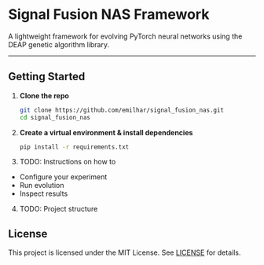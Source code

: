 # Signal Fusion NAS Framework

A lightweight framework for evolving PyTorch neural networks using the DEAP genetic algorithm library.

---

## Getting Started

1. **Clone the repo**

   ```bash
   git clone https://github.com/emilhar/signal_fusion_nas.git
   cd signal_fusion_nas
   ```

2. **Create a virtual environment & install dependencies**

   ```bash
   pip install -r requirements.txt
   ```

3. TODO: Instructions on how to 
  * Configure your experiment
  * Run evolution
  * Inspect results

4. TODO: Project structure

## License

This project is licensed under the MIT License.
See [LICENSE](./LICENSE) for details.
